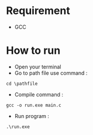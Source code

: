 # Requirement
- GCC
# How to run
- Open your terminal 
- Go to path file use command :
```
cd \pathfile
``` 
- Compile command :

```
gcc -o run.exe main.c
```

- Run program :
```
.\run.exe
```
